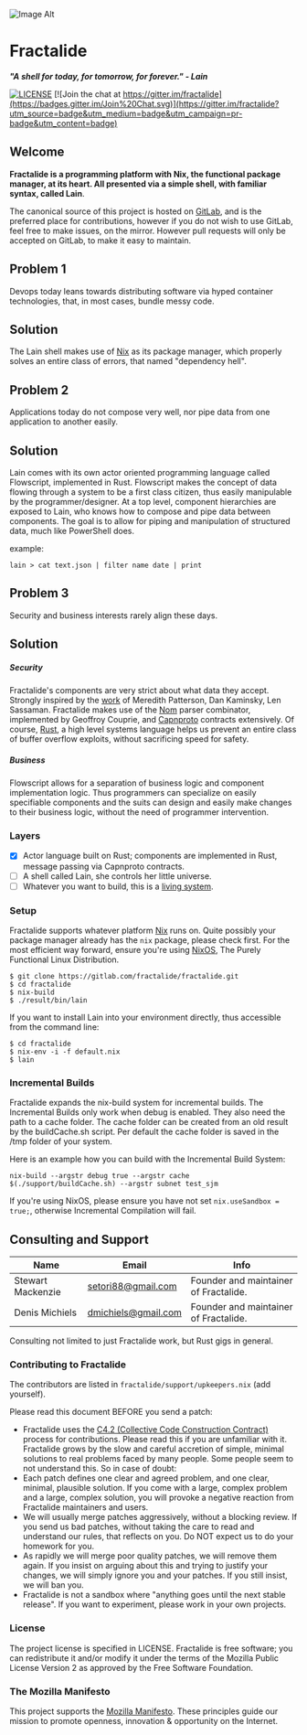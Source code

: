 ![Image Alt](https://raw.githubusercontent.com/fractalide/fractalide/master/doc/images/fractalide.png)
# Fractalide
 _**"A shell for today, for tomorrow, for forever." - Lain**_

 [![LICENSE](https://img.shields.io/badge/license-MPLv2-blue.svg)](LICENSE)
 [![Join the chat at https://gitter.im/fractalide](https://badges.gitter.im/Join%20Chat.svg)](https://gitter.im/fractalide?utm_source=badge&utm_medium=badge&utm_campaign=pr-badge&utm_content=badge)

## Welcome

**Fractalide is a programming platform with Nix, the functional package manager, at its heart. All presented via a simple shell, with familiar syntax, called Lain**.

The canonical source of this project is hosted on [GitLab](https://gitlab.com/fractalide/fractalide), and is the preferred place for contributions, however if you do not wish to use GitLab, feel free to make issues, on the mirror. However pull requests will only be accepted on GitLab, to make it easy to maintain.

## Problem 1
Devops today leans towards distributing software via hyped container technologies, that, in most cases, bundle messy code.

## Solution
The Lain shell makes use of [Nix](http://nixos.org/nix) as its package manager, which properly solves an entire class of errors, that named "dependency hell".

## Problem 2
Applications today do not compose very well, nor pipe data from one application to another easily.

## Solution
Lain comes with its own actor oriented programming language called Flowscript, implemented in Rust. Flowscript makes the concept of data flowing through a system to be a first class citizen, thus easily manipulable by the programmer/designer.
At a top level, component hierarchies are exposed to Lain, who knows how to compose and pipe data between components. The goal is to allow for piping and manipulation of structured data, much like PowerShell does.

example:

```
lain > cat text.json | filter name date | print
```

## Problem 3
Security and business interests rarely align these days.

## Solution
##### Security
Fractalide's components are very strict about what data they accept. Strongly inspired by the [work](http://langsec.org) of Meredith Patterson, Dan Kaminsky, Len Sassaman. Fractalide makes use of the [Nom](https://github.com/Geal/nom) parser combinator, implemented by Geoffroy Couprie, and [Capnproto](https://capnproto.org/) contracts extensively. Of course, [Rust](https://www.rust-lang.org/), a high level systems language helps us prevent an entire class of buffer overflow exploits, without sacrificing speed for safety.
##### Business
Flowscript allows for a separation of business logic and component implementation logic. Thus programmers can specialize on easily specifiable components and the suits can design and easily make changes to their business logic, without the need of programmer intervention.

### Layers
- [x] Actor language built on Rust; components are implemented in Rust, message passing via Capnproto contracts.
- [ ] A shell called Lain, she controls her little universe.
- [ ] Whatever you want to build, this is a [living system](https://hintjens.gitbooks.io/social-architecture/content/chapter6.html).

### Setup
Fractalide supports whatever platform [Nix](http://nixos.org/nix) runs on. Quite possibly your package manager already has the `nix` package, please check first.
For the most efficient way forward, ensure you're using [NixOS](http://nixos.org), The Purely Functional Linux Distribution.
```
$ git clone https://gitlab.com/fractalide/fractalide.git
$ cd fractalide
$ nix-build
$ ./result/bin/lain
```
If you want to install Lain into your environment directly, thus accessible from the command line:
```
$ cd fractalide
$ nix-env -i -f default.nix
$ lain
```

### Incremental Builds
Fractalide expands the nix-build system for incremental builds. The Incremental Builds only work when debug is enabled. They also need the path to a cache folder.
The cache folder can be created from an old result by the buildCache.sh script. Per default the cache folder is saved in the /tmp folder of your system.

Here is an example how you can build with the Incremental Build System:

```
nix-build --argstr debug true --argstr cache $(./support/buildCache.sh) --argstr subnet test_sjm
```
If you're using NixOS, please ensure you have not set `nix.useSandbox = true;`, otherwise Incremental Compilation will fail.

## Consulting and Support
Name | Email | Info
-----|-------|-----
Stewart Mackenzie | setori88@gmail.com | Founder and maintainer of Fractalide.
Denis Michiels | dmichiels@gmail.com | Founder and maintainer of Fractalide.

Consulting not limited to just Fractalide work, but Rust gigs in general.

### Contributing to Fractalide
The contributors are listed in `fractalide/support/upkeepers.nix` (add yourself).

Please read this document BEFORE you send a patch:
* Fractalide uses the [C4.2 (Collective Code Construction Contract)](http://rfc.zeromq.org/spec:42/C4/) process for contributions. Please read this if you are unfamiliar with it.
Fractalide grows by the slow and careful accretion of simple, minimal solutions to real problems faced by many people. Some people seem to not understand this. So in case of doubt:
* Each patch defines one clear and agreed problem, and one clear, minimal, plausible solution. If you come with a large, complex problem and a large, complex solution, you will provoke a negative reaction from Fractalide maintainers and users.
* We will usually merge patches aggressively, without a blocking review. If you send us bad patches, without taking the care to read and understand our rules, that reflects on you. Do NOT expect us to do your homework for you.
* As rapidly we will merge poor quality patches, we will remove them again. If you insist on arguing about this and trying to justify your changes, we will simply ignore you and your patches. If you still insist, we will ban you.
* Fractalide is not a sandbox where "anything goes until the next stable release". If you want to experiment, please work in your own projects.

### License
The project license is specified in LICENSE.
Fractalide is free software; you can redistribute it and/or modify it under the terms of the Mozilla Public License Version 2 as approved by the Free Software Foundation.

### The Mozilla Manifesto
This project supports the [Mozilla Manifesto](https://www.mozilla.org/en-US/about/manifesto/). These principles guide our mission to promote openness, innovation & opportunity on the Internet.
